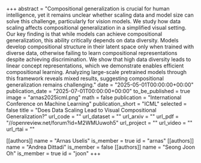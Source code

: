+++
abstract = "Compositional generalization is crucial for human intelligence, yet it remains unclear whether scaling data and model size can solve this challenge, particularly for vision models. We study how data scaling affects compositional generalization in a simplified visual setting. Our key finding is that while models can achieve compositional generalization, this ability critically depends on data diversity. Models develop compositional structure in their latent space only when trained with diverse data, otherwise failing to learn compositional representations despite achieving discrimination. We show that high data diversity leads to linear concept representations, which we demonstrate enables efficient compositional learning. Analyzing large-scale pretrained models through this framework reveals mixed results, suggesting compositional generalization remains challenging."
date = "2025-05-01T00:00:00+00:00"
publication_date = "2025-07-01T00:00:00+00:00"
to_be_published = true
image = "arnas2025icml.png"
math = false
publication = "International Conference on Machine Learning"
publication_short = "ICML"
selected = false
title = "Does Data Scaling Lead to Visual Compositional Generalization?"
url_code = ""
url_dataset = ""
url_arxiv = ""
url_pdf = "//openreview.net/forum?id=M2WMUuwoh5"
url_project = ""
url_video = ""
url_rtai = ""

[[authors]]
    name = "Arnas Uselis"
    is_member = true
    id = "arnas"
[[authors]]
    name = "Andrea Dittadi"
    is_member = false
[[authors]]
    name = "Seong Joon Oh"
    is_member = true
    id = "joon"
+++
